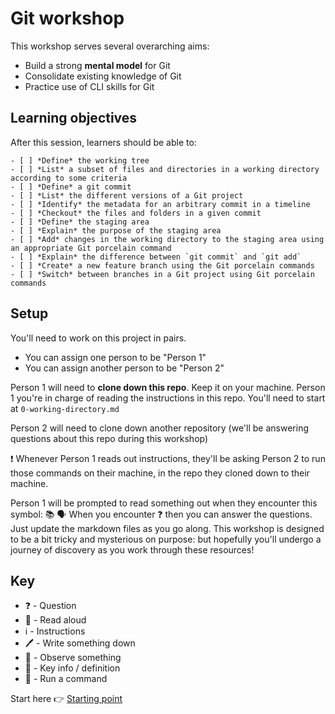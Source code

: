 # Git workshop


This workshop serves several overarching aims:

- Build a strong **mental model** for Git
- Consolidate existing knowledge of Git
- Practice use of CLI skills for Git


## Learning objectives

After this session, learners should be able to:

```objectives
- [ ] *Define* the working tree
- [ ] *List* a subset of files and directories in a working directory according to some criteria
- [ ] *Define* a git commit
- [ ] *List* the different versions of a Git project
- [ ] *Identify* the metadata for an arbitrary commit in a timeline
- [ ] *Checkout* the files and folders in a given commit
- [ ] *Define* the staging area
- [ ] *Explain* the purpose of the staging area 
- [ ] *Add* changes in the working directory to the staging area using an appropriate Git porcelain command
- [ ] *Explain* the difference between `git commit` and `git add`
- [ ] *Create* a new feature branch using the Git porcelain commands
- [ ] *Switch* between branches in a Git project using Git porcelain commands 
```

## Setup

You'll need to work on this project in pairs.

- You can assign one person to be "Person 1"
- You can assign another person to be "Person 2"

Person 1 will need to **clone down this repo**. Keep it on your machine. Person 1 you're in charge of reading the instructions in this repo. You'll need to start at `0-working-directory.md`

Person 2 will need to clone down another repository (we'll be answering questions about this repo during this workshop)

❗ Whenever Person 1 reads out instructions, they'll be asking Person 2 to run those commands on their machine, in the repo they cloned down to their machine.

Person 1 will be prompted to read something out when they encounter this symbol: 📚 🗣️
When you encounter ❓ then you can answer the questions. Just update the markdown files as you go along.
This workshop is designed to be a bit tricky and mysterious on purpose: but hopefully you'll undergo a journey of discovery as you work through these resources!


## Key

- ❓ - Question
- 📖 - Read aloud
- ℹ️ - Instructions
- 🖊️ - Write something down
- 👀 - Observe something
- 🔑 - Key info / definition
- 🏃 - Run a command


Start here 👉 [Starting point](./0-working-directory.md)
